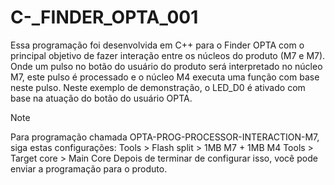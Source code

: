 # C-_FINDER_OPTA_001

Essa programação foi desenvolvida em C++ para o Finder OPTA com o principal objetivo de fazer interação entre os núcleos do produto (M7 e M7). Onde um pulso no botão do usuário do produto será interpretado no núcleo M7, este pulso é processado e o núcleo M4 executa uma função com base neste pulso. Neste exemplo de demonstração, o LED_D0 é ativado com base na atuação do botão do usuário OPTA.

> [!NOTE]
> Para programação chamada OPTA-PROG-PROCESSOR-INTERACTION-M7, siga estas configurações:
> Tools > Flash split > 1MB M7 + 1MB M4
> Tools > Target core > Main Core
> Depois de terminar de configurar isso, você pode enviar a programação para o produto.
